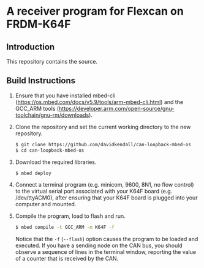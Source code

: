 # A receiver program for Flexcan on FRDM-K64F

## Introduction

This repository contains the source.


## Build Instructions


1. Ensure that you have installed mbed-cli
   (https://os.mbed.com/docs/v5.9/tools/arm-mbed-cli.html) and the GCC_ARM
   tools
   (https://developer.arm.com/open-source/gnu-toolchain/gnu-rm/downloads). 

1. Clone the repository and set the current working directory to the new repository.

     ```sh
     $ git clone https://github.com/davidkendall/can-loopback-mbed-os
     $ cd can-loopback-mbed-os
     ```

1. Download the required libraries.

   ```sh
   $ mbed deploy
   ```

1. Connect a terminal program (e.g. minicom, 9600, 8N1, no flow control) to the
   virtual serial port associated with your K64F board (e.g. /dev/ttyACM0),
   after ensuring that your K64F board is plugged into your computer and
   mounted.

1. Compile the program, load to flash and run.

     ```sh
     $ mbed compile -t GCC_ARM -m K64F -f
     ```
   Notice that the `-f` (`--flash`) option causes the program to be loaded and
   executed. If you have a sending node on the CAN bus, you should observe a
   sequence of lines in the terminal window, reporting the value of a counter
   that is received by the CAN.

